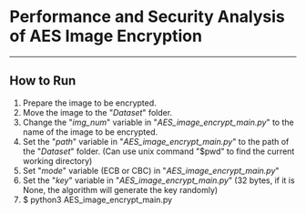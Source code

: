 # Performance and Security Analysis of AES Image Encryption

---
## How to Run

1. Prepare the image to be encrypted.
2. Move the image to the "*Dataset*" folder.
3. Change the "*img_num*" variable in "*AES_image_encrypt_main.py*" to the name of the image to be encrypted.
4. Set the "*path*" variable in "*AES_image_encrypt_main.py*" to the path of the "*Dataset*" folder. (Can use unix command "$pwd" to find the current working directory)
5. Set "*mode*" variable (ECB or CBC) in "*AES_image_encrypt_main.py*"
6. Set the "*key*" variable in "*AES_image_encrypt_main.py*" (32 bytes, if it is None, the algorithm will generate the key randomly)
7. $ python3 AES_image_encrypt_main.py